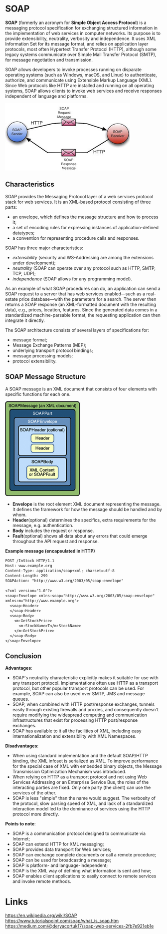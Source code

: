 # SOAP
**SOAP** (formerly an acronym for **Simple Object Access Protocol**) is a messaging protocol specification for exchanging structured information in the implementation of web services in computer networks. Its purpose is to provide extensibility, neutrality, verbosity and independence. It uses XML Information Set for its message format, and relies on application layer protocols, most often Hypertext Transfer Protocol (HTTP), although some legacy systems communicate over Simple Mail Transfer Protocol (SMTP), for message negotiation and transmission.

SOAP allows developers to invoke processes running on disparate operating systems (such as Windows, macOS, and Linux) to authenticate, authorize, and communicate using Extensible Markup Language (XML). Since Web protocols like HTTP are installed and running on all operating systems, SOAP allows clients to invoke web services and receive responses independent of language and platforms.

![](./res/soap_protocol.png "SOAP protocol")

## Characteristics
SOAP provides the Messaging Protocol layer of a web services protocol stack for web services. It is an XML-based protocol consisting of three parts:
- an envelope, which defines the message structure and how to process it;
- a set of encoding rules for expressing instances of application-defined datatypes;
- a convention for representing procedure calls and responses.

SOAP has three major characteristics:
- *extensibility* (security and WS-Addressing are among the extensions under development);
- *neutrality* (SOAP can operate over any protocol such as HTTP, SMTP, TCP, UDP);
- *independence* (SOAP allows for any programming model).

As an example of what SOAP procedures can do, an application can send a SOAP request to a server that has web services enabled—such as a real-estate price database—with the parameters for a search. The server then returns a SOAP response (an XML-formatted document with the resulting data), e.g., prices, location, features. Since the generated data comes in a standardized machine-parsable format, the requesting application can then integrate it directly.

The SOAP architecture consists of several layers of specifications for:
- message format;
- Message Exchange Patterns (MEP);
- underlying transport protocol bindings;
- message processing models;
- protocol extensibility.

## SOAP Message Structure

A SOAP message is an XML document that consists of four elements with specific functions for each one.

![](./res/soap_message.png "SOAP message")

- **Envelope** is the root element XML document representing the message. It defines the framework for how the message should be handled and by whom.
- **Header**(optional) determines the specifics, extra requirements for the message, e.g. authentication.
- **Body** includes the request or response.
- **Fault**(optional) shows all data about any errors that could emerge throughout the API request and response.

**Example message (encapsulated in HTTP)**
```
POST /InStock HTTP/1.1
Host: www.example.org
Content-Type: application/soap+xml; charset=utf-8
Content-Length: 299
SOAPAction: "http://www.w3.org/2003/05/soap-envelope"

<?xml version="1.0"?>
<soap:Envelope xmlns:soap="http://www.w3.org/2003/05/soap-envelope" xmlns:m="http://www.example.org">
  <soap:Header>
  </soap:Header>
  <soap:Body>
    <m:GetStockPrice>
      <m:StockName>T</m:StockName>
    </m:GetStockPrice>
  </soap:Body>
</soap:Envelope>
```

## Conclusion
**Advantages**:
- SOAP's neutrality characteristic explicitly makes it suitable for use with any transport protocol. Implementations often use HTTP as a transport protocol, but other popular transport protocols can be used. For example, SOAP can also be used over SMTP, JMS and message queues.
- SOAP, when combined with HTTP post/response exchanges, tunnels easily through existing firewalls and proxies, and consequently doesn't require modifying the widespread computing and communication infrastructures that exist for processing HTTP post/response exchanges.
- SOAP has available to it all the facilities of XML, including easy internationalization and extensibility with XML Namespaces.

**Disadvantages**:
- When using standard implementation and the default SOAP/HTTP binding, the XML infoset is serialized as XML. To improve performance for the special case of XML with embedded binary objects, the Message Transmission Optimization Mechanism was introduced.
- When relying on HTTP as a transport protocol and not using Web Services Addressing or an Enterprise Service Bus, the roles of the interacting parties are fixed. Only one party (the client) can use the services of the other.
- SOAP is less "simple" than the name would suggest. The verbosity of the protocol, slow parsing speed of XML, and lack of a standardized interaction model led to the dominance of services using the HTTP protocol more directly. 

**Points to note**:
- SOAP is a communication protocol designed to communicate via Internet;
- SOAP can extend HTTP for XML messaging;
- SOAP provides data transport for Web services;
- SOAP can exchange complete documents or call a remote procedure;
- SOAP can be used for broadcasting a message;
- SOAP is platform- and language-independent;
- SOAP is the XML way of defining what information is sent and how;
- SOAP enables client applications to easily connect to remote services and invoke remote methods.

# Links
https://en.wikipedia.org/wiki/SOAP  
https://www.tutorialspoint.com/soap/what_is_soap.htm  
https://medium.com/@deryacortuk17/soap-web-services-2fb7e921eb1e
